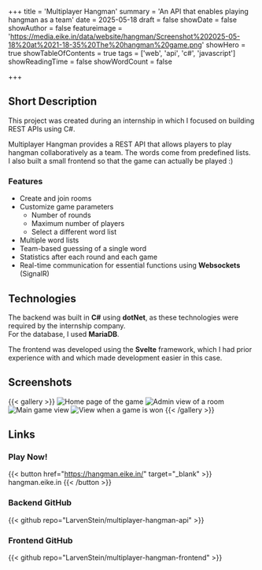 +++
title = 'Multiplayer Hangman'
summary = 'An API that enables playing hangman as a team'
date = 2025-05-18
draft = false
showDate = false
showAuthor = false
featureimage = 'https://media.eike.in/data/website/hangman/Screenshot%202025-05-18%20at%2021-18-35%20The%20hangman%20game.png'
showHero = true
showTableOfContents = true
tags = ['web', 'api', 'c#', 'javascript']
showReadingTime = false
showWordCount = false

+++

## Short Description
This project was created during an internship in which I focused on building REST APIs using C#.

Multiplayer Hangman provides a REST API that allows players to play hangman collaboratively as a team. The words come from predefined lists.  
I also built a small frontend so that the game can actually be played :)

### Features
* Create and join rooms
* Customize game parameters
    * Number of rounds
    * Maximum number of players
    * Select a different word list
* Multiple word lists
* Team-based guessing of a single word
* Statistics after each round and each game
* Real-time communication for essential functions using **Websockets** (SignalR)

## Technologies
The backend was built in **C#** using **dotNet**, as these technologies were required by the internship company.  
For the database, I used **MariaDB**.

The frontend was developed using the **Svelte** framework, which I had prior experience with and which made development easier in this case.

## Screenshots
{{< gallery >}}
  <img src="https://media.eike.in/data/website/hangman/Screenshot%202025-05-18%20at%2021-24-32%20The%20hangman%20game.png" class="grid-w50" alt="Home page of the game" />
  <img src="https://media.eike.in/data/website/hangman/Screenshot%202025-05-18%20at%2021-25-30%20The%20hangman%20game.png" class="grid-w50" alt="Admin view of a room" />
  <img src="https://media.eike.in/data/website/hangman/Screenshot%202025-05-18%20at%2021-26-07%20The%20hangman%20game.png" class="grid-w50" alt="Main game view" />
  <img src="https://media.eike.in/data/website/hangman/Screenshot%202025-05-18%20at%2021-28-21%20The%20hangman%20game.png" class="grid-w50" alt="View when a game is won" />
{{< /gallery >}}

## Links

### Play Now!
{{< button href="https://hangman.eike.in/" target="_blank" >}}
hangman.eike.in
{{< /button >}}

### Backend GitHub
{{< github repo="LarvenStein/multiplayer-hangman-api" >}}

### Frontend GitHub
{{< github repo="LarvenStein/multiplayer-hangman-frontend" >}}
